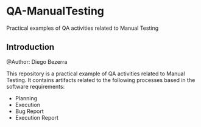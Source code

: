 # QA-ManualTesting
Practical examples of QA activities related to Manual Testing


## Introduction
@Author: Diego Bezerra


This repository is a practical example of QA activities related to Manual Testing. 
It contains artifacts related to the following processes based in the software requirements: 
- Planning 
- Execution 
- Bug Report
- Execution Report 

